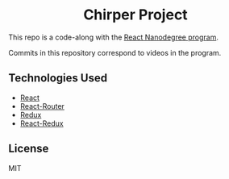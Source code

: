 <h1 align="center"> Chirper Project </h1>

This repo is a code-along with the [React Nanodegree program](https://www.udacity.com/course/react-nanodegree--nd019).

Commits in this repository correspond to videos in the program.

## Technologies Used

- [React](https://www.npmjs.com/package/react)
- [React-Router](https://www.npmjs.com/package/react-router)
- [Redux](https://www.npmjs.com/package/redux)
- [React-Redux](https://www.npmjs.com/package/react-redux)

## License

MIT
